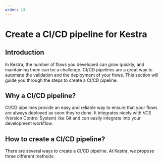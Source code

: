 ```yaml
---
order: 13
---
```


# Create a CI/CD pipeline for Kestra

## Introduction

In Kestra, the number of flows you developed can grow quickly, and maintaining them can be a challenge.
CI/CD pipelines are a great way to automate the validation and the deployment of your flows.
This section will guide you through the steps to create a CI/CD pipeline.

## Why a CI/CD pipeline?

CI/CD pipelines provide an easy and reliable way to ensure that your flows are always deployed as soon they're done.
It integrates nicely with VCS (Version Control System) like Git and can easily integrate into your development workflow.

## How to create a CI/CD pipeline?

There are several ways to create a CI/CD pipeline. At Kestra, we propose three different methods:

<ChildTableOfContents :max="1" />